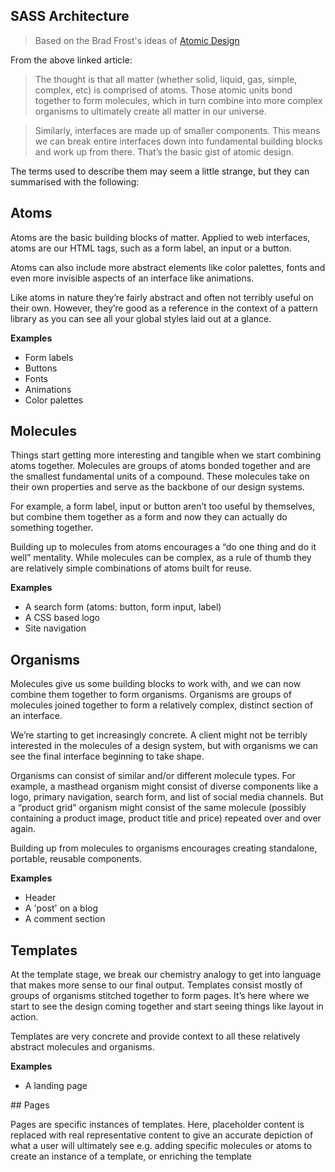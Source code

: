 ## SASS Architecture

> Based on the Brad Frost's ideas of [Atomic Design](http://bradfrostweb.com/blog/post/atomic-web-design/)

From the above linked article:

>The thought is that all matter (whether solid, liquid, gas, simple, complex, etc) is comprised of atoms. Those atomic units bond together to form molecules, which in turn combine into more complex organisms to ultimately create all matter in our universe.

>Similarly, interfaces are made up of smaller components. This means we can break entire interfaces down into fundamental building blocks and work up from there. That’s the basic gist of atomic design.

The terms used to describe them may seem a little strange, but they can summarised with the following:

## Atoms
Atoms are the basic building blocks of matter. Applied to web interfaces, atoms are our HTML tags, such as a form label, an input or a button.

Atoms can also include more abstract elements like color palettes, fonts and even more invisible aspects of an interface like animations.

Like atoms in nature they’re fairly abstract and often not terribly useful on their own. However, they’re good as a reference in the context of a pattern library as you can see all your global styles laid out at a glance.

**Examples**

* Form labels
* Buttons
* Fonts
* Animations
* Color palettes

## Molecules

Things start getting more interesting and tangible when we start combining atoms together. Molecules are groups of atoms bonded together and are the smallest fundamental units of a compound. These molecules take on their own properties and serve as the backbone of our design systems.

For example, a form label, input or button aren’t too useful by themselves, but combine them together as a form and now they can actually do something together.

Building up to molecules from atoms encourages a “do one thing and do it well” mentality. While molecules can be complex, as a rule of thumb they are relatively simple combinations of atoms built for reuse.

**Examples**

* A search form (atoms: button, form input, label)
* A CSS based logo
* Site navigation

## Organisms

Molecules give us some building blocks to work with, and we can now combine them together to form organisms. Organisms are groups of molecules joined together to form a relatively complex, distinct section of an interface.

We’re starting to get increasingly concrete. A client might not be terribly interested in the molecules of a design system, but with organisms we can see the final interface beginning to take shape.

Organisms can consist of similar and/or different molecule types. For example, a masthead organism might consist of diverse components like a logo, primary navigation, search form, and list of social media channels. But a “product grid” organism might consist of the same molecule (possibly containing a product image, product title and price) repeated over and over again.

Building up from molecules to organisms encourages creating standalone, portable, reusable components.

**Examples**

* Header
* A 'post' on a blog
* A comment section

## Templates

At the template stage, we break our chemistry analogy to get into language that makes more sense to our final output. Templates consist mostly of groups of organisms stitched together to form pages. It’s here where we start to see the design coming together and start seeing things like layout in action.

Templates are very concrete and provide context to all these relatively abstract molecules and organisms.

**Examples**

* A landing page

## Pages

Pages are specific instances of templates. Here, placeholder content is replaced with real representative content to give an accurate depiction of what a user will ultimately see e.g. adding specific molecules or atoms to create an instance of a template, or enriching the template